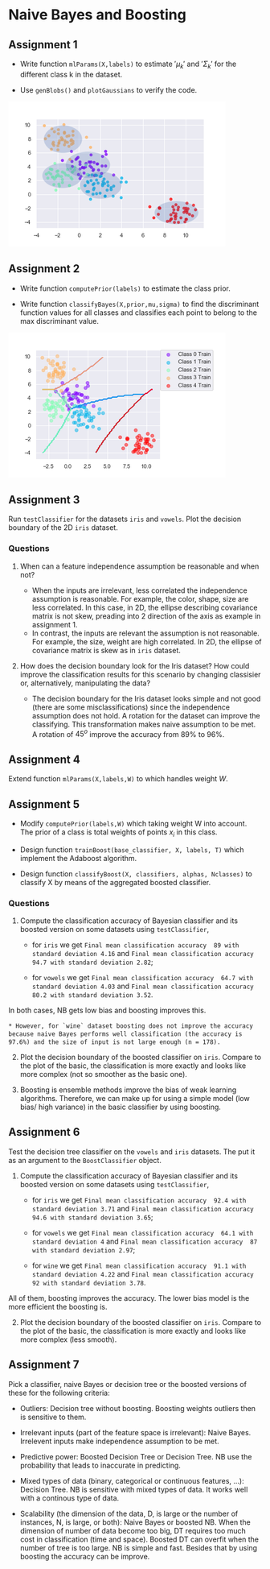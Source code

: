 # Naive Bayes and Boosting

## Assignment 1

* Write function `mlParams(X,labels)` to estimate $'\mu_k'$ and $'\Sigma_k'$ for the different class k in the dataset.

* Use `genBlobs()` and `plotGaussians` to verify the code.
 
![gauss](figures/gauss.png)
 
 ## Assignment 2

* Write function `computePrior(labels)` to estimate the class prior.

* Write function `classifyBayes(X,prior,mu,sigma)` to find the discriminant function values for all classes and classifies each point to belong to the max discriminant value.

![classGauss](figures/classGauss.png)


## Assignment 3

Run `testClassifier` for the datasets `iris` and `vowels`. Plot the decision boundary of the 2D `iris` dataset.

### Questions

1. When can a feature independence assumption be reasonable and when not?
    * When the inputs are irrelevant, less correlated the independence assumption is reasonable. For example, the color, shape, size are less correlated. In this case, in 2D, the ellipse describing covariance matrix is not skew, preading into 2 direction of the axis as example in assignment 1.
    * In contrast, the inputs are relevant the assumption is not reasonable. For example, the size, weight are high correlated. In 2D, the ellipse of covariance matrix is skew as in `iris` dataset.

2. How does the decision boundary look for the Iris dataset? How could improve the classification results for this scenario by changing classisier or, alternatively, manipulating the data?

    * The decision boundary for the Iris dataset looks simple and not good (there are some misclassifications) since the independence assumption does not hold. A rotation for the dataset can improve the classifying. This transformation makes naive assumption to be met. A rotation of $45^o$ improve the accuracy from 89% to 96%.
    
## Assignment 4

Extend function `mlParams(X,labels,W)` to which handles weight $W$.


## Assignment 5

* Modify `computePrior(labels,W)` which taking weight W into account. The prior of a class is total weights of points $`x_i`$ in this class.

* Design function `trainBoost(base_classifier, X, labels, T)` which implement the Adaboost algorithm.

* Design function `classifyBoost(X, classifiers, alphas, Nclasses)` to classify X by means of the aggregated boosted classifier.

### Questions

1. Compute the classification accuracy of Bayesian classifier and its boosted version on some datasets using `testClassifier`, 

    * for `iris` we get `Final mean classification accuracy  89 with standard deviation 4.16` and `Final mean classification accuracy  94.7 with standard deviation 2.82`; 
    
    * for `vowels` we get `Final mean classification accuracy  64.7 with standard deviation 4.03` and `Final mean classification accuracy  80.2 with standard deviation 3.52`.
    
In both cases, NB gets low bias and boosting improves this. 

    * However, for `wine` dataset boosting does not improve the accuracy because naive Bayes performs well classification (the accuracy is 97.6%) and the size of input is not large enough (n = 178).

2. Plot the decision boundary of the boosted classifier on `iris`. Compare to the plot of the basic, the classification is more exactly and looks like more complex (not so smoother as the basic one).

3. Boosting is ensemble methods improve the bias of weak learning algorithms. Therefore, we can make up for using a simple model (low bias/ high variance) in the basic classifier by using boosting.


## Assignment 6

Test the decision tree classifier on the `vowels` and `iris` datasets. The put it as an argument to the `BoostClassifier` object. 

1. Compute the classification accuracy of Bayesian classifier and its boosted version on some datasets using `testClassifier`, 

    * for `iris` we get `Final mean classification accuracy  92.4 with standard deviation 3.71` and `Final mean classification accuracy  94.6 with standard deviation 3.65`; 
    
    * for `vowels` we get `Final mean classification accuracy  64.1 with standard deviation 4` and `Final mean classification accuracy  87 with standard deviation 2.97`;
    
    * for `wine` we get `Final mean classification accuracy  91.1 with standard deviation 4.22` and `Final mean classification accuracy  92 with standard deviation 3.78`.
    
All of them, boosting improves the accuracy. The lower bias model is the more efficient the boosting is. 

2. Plot the decision boundary of the boosted classifier on `iris`. Compare to the plot of the basic, the classification is more exactly and looks like more complex (less smooth).


## Assignment 7

Pick a classifier, naive Bayes or decision tree or the boosted versions of these for the following criteria:

* Outliers: Decision tree without boosting. Boosting weights outliers then is sensitive to them.

* Irrelevant inputs (part of the feature space is irrelevant): Naive Bayes. Irrelevent inputs make independence assumption to be met.

* Predictive power: Boosted Decision Tree or Decision Tree. NB use the probability that leads to inaccurate in predicting. 

* Mixed types of data (binary, categorical or continuous features, ...): Decision Tree. NB is sensitive with mixed types of data. It works well with a continous type of data.

* Scalability (the dimension of the data, D, is large or the number of instances, N, is large, or both): Naive Bayes or boosted NB. When the dimension of number of data become too big, DT requires too much cost in classification (time and space). Boosted DT can overfit when the number of tree is too large. NB is simple and fast. Besides that by using boosting the accuracy can be improve.